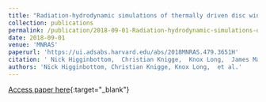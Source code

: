 ```yaml
---
title: "Radiation-hydrodynamic simulations of thermally driven disc winds in X-ray binaries: a direct comparison to GRO J1655-40"
collection: publications
permalink: /publication/2018-09-01-Radiation-hydrodynamic-simulations-of-thermally-driven-disc-winds-in-X-ray-binaries-a-direct-comparison-to-GRO-J1655-40
date: 2018-09-01
venue: 'MNRAS'
paperurl: 'https://ui.adsabs.harvard.edu/abs/2018MNRAS.479.3651H'
citation: ' Nick Higginbottom,  Christian Knigge,  Knox Long,  James Matthews,  Stuart Sim,  Henrietta Hewitt, &quot;Radiation-hydrodynamic simulations of thermally driven disc winds in X-ray binaries: a direct comparison to GRO J1655-40.&quot; MNRAS, 2018.'
authors: 'Nick Higginbottom, Christian Knigge, Knox Long,  et al.'
---
```

[Access paper here](https://ui.adsabs.harvard.edu/abs/2018MNRAS.479.3651H){:target="_blank"}
